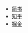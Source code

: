 - [简书](https://www.jianshu.com/p/c8c17d07f8ad)
- [知乎](https://zhuanlan.zhihu.com/p/34131799)
- [掘金](https://juejin.im/post/5a967d386fb9a063592c057e)